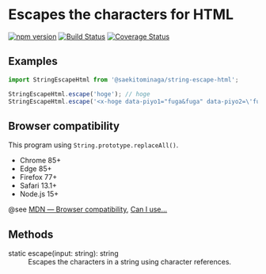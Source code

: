 # Escapes the characters for HTML

[![npm version](https://badge.fury.io/js/%40saekitominaga%2Fstring-escape-html.svg)](https://badge.fury.io/js/%40saekitominaga%2Fstring-escape-html)
[![Build Status](https://www.travis-ci.com/SaekiTominaga/string-escape-html.svg)](https://www.travis-ci.com/SaekiTominaga/string-escape-html)
[![Coverage Status](https://coveralls.io/repos/github/SaekiTominaga/string-escape-html/badge.svg)](https://coveralls.io/github/SaekiTominaga/string-escape-html)

## Examples

```JavaScript
import StringEscapeHtml from '@saekitominaga/string-escape-html';

StringEscapeHtml.escape('hoge'); // hoge
StringEscapeHtml.escape('<x-hoge data-piyo1="fuga&fuga" data-piyo2=\'fuga&fuga\'>'); // &lt;x-hoge data-piyo1=&quot;fuga&amp;fuga&quot; data-piyo2=&#39;fuga&amp;fuga&#39;&gt;
```

## Browser compatibility

This program using `String.prototype.replaceAll()`.

- Chrome 85+
- Edge 85+
- Firefox 77+
- Safari 13.1+
- Node.js 15+

@see [MDN ― Browser compatibility](https://developer.mozilla.org/en-US/docs/Web/JavaScript/Reference/Global_Objects/String/replaceAll#browser_compatibility), [Can I use...](https://caniuse.com/mdn-javascript_builtins_string_replaceall)

## Methods

<dl>
<dt>static escape(input: string): string</dt>
<dd>Escapes the characters in a string using character references.</dd>
</dl>
